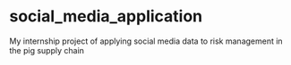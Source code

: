# social_media_application
My internship project of applying social media data to risk management in the pig supply chain
